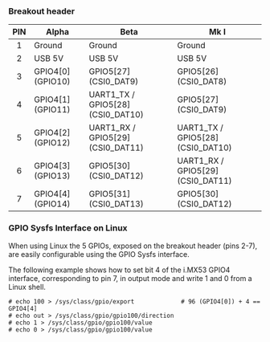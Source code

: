 ### Breakout header

| PIN | Alpha             | Beta                                  | Mk I                                |
|:---:|-------------------|---------------------------------------|-------------------------------------|
|  1  | Ground            | Ground                                | Ground                              |
|  2  | USB 5V            | USB 5V                                | USB 5V                              |
|  3  | GPIO4\[0\] (GPIO10) | GPIO5\[27\]            (CSI0_DAT9)  | GPIO5\[26\]            (CSI0_DAT8)  |
|  4  | GPIO4\[1\] (GPIO11) | UART1_TX / GPIO5\[28\] (CSI0_DAT10) | GPIO5\[27\]            (CSI0_DAT9)  |
|  5  | GPIO4\[2\] (GPIO12) | UART1_RX / GPIO5\[29\] (CSI0_DAT11) | UART1_TX / GPIO5\[28\] (CSI0_DAT10) |
|  6  | GPIO4\[3\] (GPIO13) | GPIO5\[30\]            (CSI0_DAT12) | UART1_RX / GPIO5\[29\] (CSI0_DAT11) |
|  7  | GPIO4\[4\] (GPIO14) | GPIO5\[31\]            (CSI0_DAT13) | GPIO5\[30\]            (CSI0_DAT12) |


### GPIO Sysfs Interface on Linux

When using Linux the 5 GPIOs, exposed on the breakout header (pins 2-7), are
easily configurable using the GPIO Sysfs interface.

The following example shows how to set bit 4 of the i.MX53 GPIO4 interface,
corresponding to pin 7, in output mode and write 1 and 0 from a Linux shell.

```
# echo 100 > /sys/class/gpio/export             # 96 (GPIO4[0]) + 4 == GPIO4[4]
# echo out > /sys/class/gpio/gpio100/direction
# echo 1 > /sys/class/gpio/gpio100/value
# echo 0 > /sys/class/gpio/gpio100/value
```
